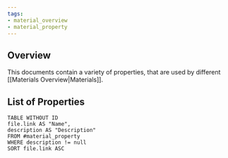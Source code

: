 ```yaml
---
tags:
- material_overview
- material_property
---
```

## Overview
This documents contain a variety of properties, that are used by different [[Materials Overview|Materials]].
## List of Properties
```dataview
TABLE WITHOUT ID
file.link AS "Name",
description AS "Description"
FROM #material_property
WHERE description != null
SORT file.link ASC
```
